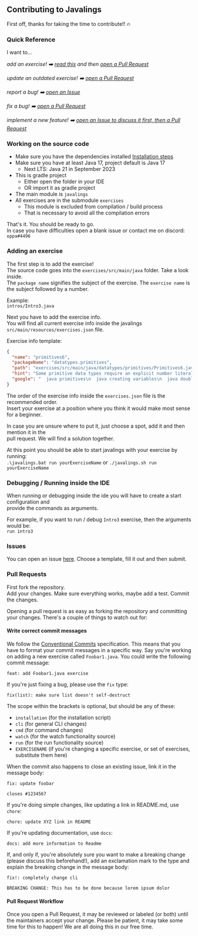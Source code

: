 ## Contributing to Javalings

First off, thanks for taking the time to contribute!! 🔥️

### Quick Reference

I want to...

_add an exercise! ➡️ [read this](#addex) and then [open a Pull Request](#prs)_

_update an outdated exercise! ➡️ [open a Pull Request](#prs)_

_report a bug! ➡️ [open an Issue](#issues)_

_fix a bug! ➡️ [open a Pull Request](#prs)_

_implement a new feature! ➡️ [open an Issue to discuss it first, then a Pull Request](#issues)_

<a name="#src"></a>
### Working on the source code

* Make sure you have the dependencies installed [Installation steps](https://github.com/oppahansi/javalings#installing-javalings-auto)
* Make sure you have at least Java 17, project default is Java 17
    * Next LTS: Java 21 in September 2023
* This is gradle project
  * Either open the folder in your IDE
  * OR import it as gradle project
* The main module is `javalings`
* All exercises are in the submodule `exercises`
  * This module is excluded from compilation / build process
  * That is necessary to avoid all the compilation errors

That's it. You should be ready to go.  
In case you have difficulties open a blank issue or contact me on discord:  
`oppa#4496`

<a name="addex"></a>
### Adding an exercise

The first step is to add the exercise!   
The source code goes into the `exercises/src/main/java` folder. Take a look inside.  
The `package name` signifies the subject of the exercise. The `exercise name` is the subject followed by a number.  

Example:  
`intros/Intro3.java`

Next you have to add the exercise info.  
You will find all current exercise info inside the javalings `src/main/resources/exercises.json` file.

Exercise info template:
```json
{
  "name": "primitives6",
  "packageName": "datatypes.primitives",
  "path": "exercises/src/main/java/datatypes/primitives/Primitives6.java",
  "hint": "Some primitive data types require an explicit number literal when defining a value.",
  "google": "  java primitives\n  java creating variables\n  java double\n  java number literals\n  java floating point operations"
}
```

The order of the exercise info inside the `exercises.json` file is the recommended order.  
Insert your exercise at a position where you think it would make most sense for a beginner.   

In case you are unsure where to put it, just choose a spot, add it and then mention it in the  
pull request.  We will find a solution together.

At this point you should be able to start javalings with your exercise by running:  
``.\javalings.bat run yourExerciseName``
or
``./javalings.sh run yourExerciseName``

### Debugging / Running inside the IDE

When running or debugging inside the ide you will have to create a start configuration and  
provide the commands as arguments.

For example, if you want to run / debug `Intro3` exercise, then the arguments would be:  
`run intro3`


<a name="issues"></a>
### Issues

You can open an issue [here](https://github.com/oppahansi/javalings/issues/new/choose).
Choose a template, fill it out and then submit.

<a name="prs"></a>
### Pull Requests

First fork the repository.  
Add your changes. Make sure everything works, maybe add a test.
Commit the changes.

Opening a pull request is as easy as forking the repository and committing your
changes. There's a couple of things to watch out for:

#### Write correct commit messages

We follow the [Conventional Commits](https://www.conventionalcommits.org/en/v1.0.0-beta.4/)
specification.
This means that you have to format your commit messages in a specific way. Say
you're working on adding a new exercise called `Foobar1.java`. You could write
the following commit message:

```
feat: add Foobar1.java exercise
```

If you're just fixing a bug, please use the `fix` type:

```
fix(list): make sure list doesn't self-destruct
```

The scope within the brackets is optional, but should be any of these:

- `installation` (for the installation script)
- `cli` (for general CLI changes)
- ``cmd`` (for command changes)
- `watch` (for the watch functionality source)
- `run` (for the run functionality source)
- `EXERCISENAME` (if you're changing a specific exercise, or set of exercises,
  substitute them here)

When the commit also happens to close an existing issue, link it in the message
body:

```
fix: update foobar

closes #1234567
```

If you're doing simple changes, like updating a link in README.md, use `chore`:

```
chore: update XYZ link in README
```

If you're updating documentation, use `docs`:

```
docs: add more information to Readme
```

If, and only if, you're absolutely sure you want to make a breaking change
(please discuss this beforehand!), add an exclamation mark to the type and
explain the breaking change in the message body:

```
fix!: completely change cli

BREAKING CHANGE: This has to be done because lorem ipsum dolor
```

#### Pull Request Workflow

Once you open a Pull Request, it may be reviewed or labeled (or both) until
the maintainers accept your change. Please be patient, it may take some time
for this to happen! We are all doing this in our free time.